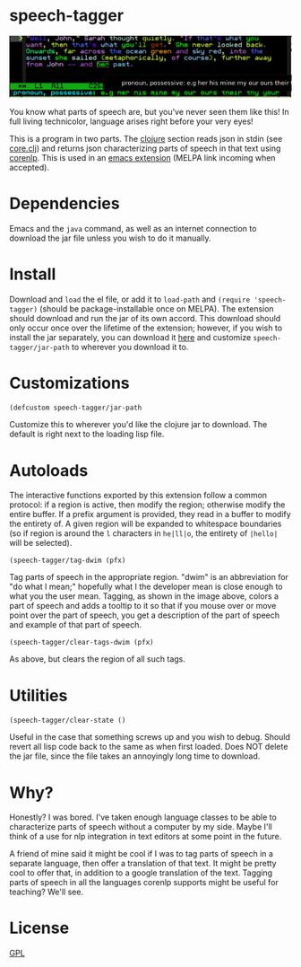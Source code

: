 speech-tagger
=============

![img](docs/usage.png "Example usage showing tooltip and minibuffer messaging.")

You know what parts of speech are, but you've never seen them like this! In full living technicolor, language arises right before your very eyes!

This is a program in two parts. The [clojure](clj/speech_tagger) section reads json in stdin (see [core.clj](clj/speech_tagger/core.clj)) and returns json characterizing parts of speech in that text using [corenlp](http://nlp.stanford.edu/software/corenlp.shtml). This is used in an [emacs extension](emacs/speech-tagger.el) (MELPA link incoming when accepted).

# Dependencies

Emacs and the `java` command, as well as an internet connection to download the jar file unless you wish to do it manually.

# Install

Download and `load` the el file, or add it to `load-path` and `(require 'speech-tagger)` (should be package-installable once on MELPA). The extension should download and run the jar of its own accord. This download should only occur once over the lifetime of the extension; however, if you wish to install the jar separately, you can download it [here](https://cosmicexplorer.github.io/speech-tagger/speech-tagger.jar) and customize `speech-tagger/jar-path` to wherever you download it to.

# Customizations

```emacs-lisp
(defcustom speech-tagger/jar-path
```
Customize this to wherever you'd like the clojure jar to download. The default is right next to the loading lisp file.

# Autoloads

The interactive functions exported by this extension follow a common protocol: if a region is active, then modify the region; otherwise modify the entire buffer. If a prefix argument is provided, they read in a buffer to modify the entirety of. A given region will be expanded to whitespace boundaries (so if region is around the `l` characters in ` he|ll|o `, the entirety of `|hello|` will be selected).

```emacs-lisp
(speech-tagger/tag-dwim (pfx)
```
Tag parts of speech in the appropriate region. "dwim" is an abbreviation for "do what I mean;" hopefully what I the developer mean is close enough to what you the user mean. Tagging, as shown in the image above, colors a part of speech and adds a tooltip to it so that if you mouse over or move point over the part of speech, you get a description of the part of speech and example of that part of speech.

```emacs-lisp
(speech-tagger/clear-tags-dwim (pfx)
```
As above, but clears the region of all such tags.

# Utilities

```emacs-lisp
(speech-tagger/clear-state ()
```
Useful in the case that something screws up and you wish to debug. Should revert all lisp code back to the same as when first loaded.  Does NOT delete the jar file, since the file takes an annoyingly long time to download.

# Why?

Honestly? I was bored. I've taken enough language classes to be able to characterize parts of speech without a computer by my side. Maybe I'll think of a use for nlp integration in text editors at some point in the future.

A friend of mine said it might be cool if I was to tag parts of speech in a separate language, then offer a translation of that text. It might be pretty cool to offer that, in addition to a google translation of the text. Tagging parts of speech in all the languages corenlp supports might be useful for teaching? We'll see.

# License

[GPL](GPL.md)
